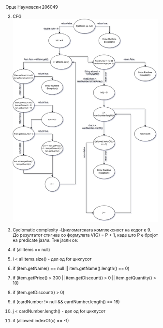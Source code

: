 Орце Наумовски 206049 

2. CFG
![Control Flow Graph](images/cfg.png)

3. Cyclomatic complexity
-Цикломатската комплексност на кодот е 9. До резултатот стигнав со формулата V(G) = P + 1,
 каде што P е бројот на predicate јазли. Тие јазли се:
 1. if (allItems == null)
 2. i < allItems.size() - дел од for циклусот
 3. if (item.getName() == null || item.getName().length() == 0)
 4. if (item.getPrice() > 300 || item.getDiscount() > 0 || item.getQuantity() > 10)
 5. if (item.getDiscount() > 0)
 6. if (cardNumber != null && cardNumber.length() == 16)
 7. j < cardNumber.length()  - дел од for циклусот
 8. if (allowed.indexOf(c) == -1)

